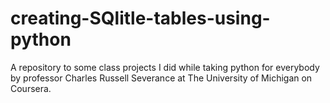 # creating-SQlitle-tables-using-python
A repository to some class projects I did while taking python for everybody by professor Charles Russell Severance at The University of Michigan on Coursera.
